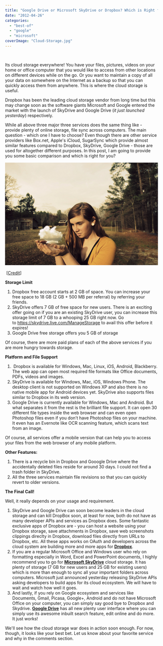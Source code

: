 ```yaml
---
title: "Google Drive or Microsoft SkyDrive or Dropbox? Which is Right for Me?"
date: "2012-04-26"
categories: 
  - "best-of"
  - "google"
  - "microsoft"
coverImage: "Cloud-Storage.jpg"
---
```


 

Its cloud storage everywhere! You have your files, pictures, videos on your home or office computer that you would like to access from other locations on different devices while on the go. Or you want to maintain a copy of all your data on somewhere on the Internet as a backup so that you can quickly access them from anywhere. This is where the cloud storage is useful.

Dropbox has been the leading cloud storage vendor from long time but this may change soon as the software giants Microsoft and Google entered the market with the launch of SkyDrive and Google Drive (_it just launched yesterday_) respectively.

While all above three major three services does the same thing like - provide plenty of online storage, file sync across computers. The main question - which one I have to choose? Even though there are other service providers like Box.net, Apple's iCloud, SugarSync which provide almost similar features compared to Dropbox, SkyDrive, Google Drive - those are used for altogether different purposes. In this post, I am going to provide you some basic comparison and which is right for you?

[![](images/Cloud-Storage.jpg "Cloud Storage")](http://iCosmoGeek.com/wp-content/uploads/2012/04/Cloud-Storage.jpg)

 \[[Credit](http://www.flickr.com/photos/tispresliehere/6468512135/sizes/z/in/photostream/)\]

**Storage Limit**

1. Dropbox free account starts at 2 GB of space. You can increase your free space to 18 GB (2 GB + 500 MB per referral) by referring your friends.
2. SkyDrive offers 7 GB of free space for new users. There is an exciting offer going on if you are an existing SkyDrive user, you can increase this storage limit of 7 GB to a whooping 25 GB right now. Go to https://skydrive.live.com/ManageStorage to avail this offer before it expires!
3. Google Drive free storage offers you 5 GB of storage

Of course, there are more paid plans of each of the above services if you are more hungry towards storage.

**Platform and File Support**

1.  Dropbox is available for Windows, Mac, Linux, iOS, Android, Blackberry. The web app can open most required file formats like Office documents, PDFs, videos and images.
2. SkyDrive is available for Windows, Mac, iOS, Windows Phone. The desktop client is not supported on Windows XP and also there is no native mobile app for Android devices yet. SkyDrive also supports files similar to Dropbox in its web version.
3. Google Drive is currently available for Windows, Mac and Android. But what separates it from the rest is the brilliant file support. It can open 30 different file types inside the web browser and can even open Photoshop files even if you don’t have Photoshop files on your machine. It even has an Evernote like OCR scanning feature, which scans text from an image.

Of course, all services offer a mobile version that can help you to access your files from the web browser of any mobile platform.

**Other Features:**

1. There is a recycle bin in Dropbox and Gooogle Drive where the accidentally deleted files reside for around 30 days. I could not find a trash folder in SkyDrive.
2. All the three services maintain file revisions so that you can quickly revert to older versions.

**The Final Call!**

Well, it really depends on your usage and requirement.

1. SkyDrive and Google Drive can soon become leaders in the cloud storage and can kill DropBox soon, at least for now, both do not have as many developer APIs and services as Dropbox does. Some fantastic exclusive apps of Dropbox are - you can host a website using your Dropbox storage, save attachments in Dropbox, save web screenshots clippings direclty in Dropbox, download files directly from URLs to Dropbox, etc. All these apps works on OAuth and developers across the cloud system are building more and more apps for **[Dropbox](https://www.dropbox.com/)**.
2. If you are a regular Microsoft Office and Windows user who rely on formatting especially in Word, Excel and PowerPoint documents, I highly recommend you to go for **[Microsoft SkyDrive](http://skydrive.com/)** cloud storage. It has plenty of storage (7 GB for new users and 25 GB for existing users) which is more than enough to sync all your important folders across computers. Microsoft just announced yesterday releasing SkyDrive APIs asking developers to build apps for its cloud ecosystem. We will have to wait and watch how well it goes.
3. And lastly, if you rely on Google ecosystem and services like Documents, Gmail, Picasa, Google+, Android and do not have Microsoft Office on your computer, you can simply say good bye to Dropbox and Skydrive. **[Google Drive](https://drive.google.com/)** has all new plenty user interface where you can simply use its awesome inbuilt search feature, edit online and do more. It just works!

We'll see how the cloud storage war does in action soon enough. For now, though, it looks like your best bet. Let us know about your favorite service and why in the comments section.
